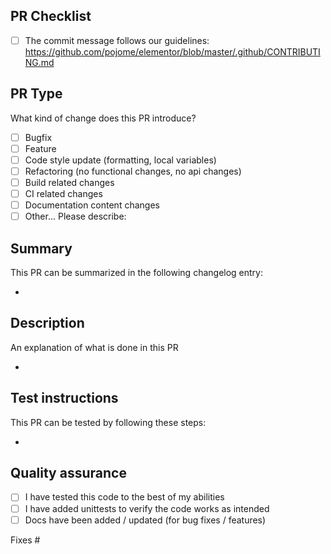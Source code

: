 ## PR Checklist
<!-- 
Please check if your PR fulfills the following requirements:
**Filling out the template is required.** Any pull request that does not include enough information to be reviewed in a timely manner may be closed at the maintainers' discretion.
 -->
- [ ] The commit message follows our guidelines:  https://github.com/pojome/elementor/blob/master/.github/CONTRIBUTING.md


## PR Type
What kind of change does this PR introduce?
<!-- Please check the one that applies to this PR using "x" with no spaces eg: [x]. -->
- [ ] Bugfix
- [ ] Feature
- [ ] Code style update (formatting, local variables)
- [ ] Refactoring (no functional changes, no api changes)
- [ ] Build related changes
- [ ] CI related changes
- [ ] Documentation content changes
- [ ] Other... Please describe:

## Summary

This PR can be summarized in the following changelog entry:

*

## Description
An explanation of what is done in this PR

*

## Test instructions
This PR can be tested by following these steps:

*

## Quality assurance

- [ ] I have tested this code to the best of my abilities
- [ ] I have added unittests to verify the code works as intended
- [ ] Docs have been added / updated (for bug fixes / features)

Fixes #
